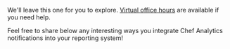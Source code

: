 We'll leave this one for you to explore. [Virtual office hours](https://www.chef.io/contact/office-hours-registration/) are available if you need help.

Feel free to share below any interesting ways you integrate Chef Analytics notifications into your reporting system! 

